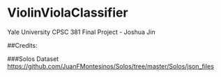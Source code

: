 # ViolinViolaClassifier
Yale University CPSC 381 Final Project - Joshua Jin

##Credits:

###Solos Dataset
https://github.com/JuanFMontesinos/Solos/tree/master/Solos/json_files

